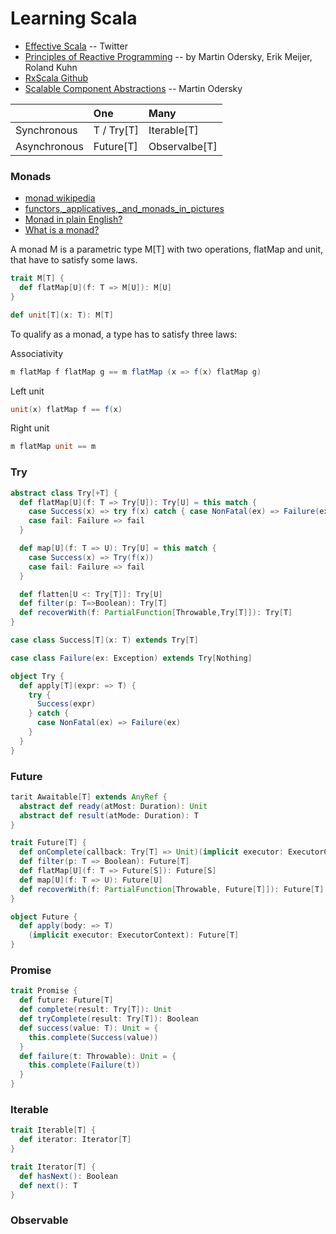 # Learning Scala
- [Effective Scala](http://twitter.github.io/effectivescala/index.html) -- Twitter
- [Principles of Reactive Programming](https://class.coursera.org/reactive-002/auth) -- by Martin Odersky, Erik Meijer, Roland Kuhn
- [RxScala Github](https://github.com/ReactiveX/RxScala)
- [Scalable Component Abstractions](http://lampwww.epfl.ch/~odersky/papers/ScalableComponent.pdf) -- Martin Odersky

|              | One            | Many           |
| :----------- | :------------- | :------------- |
| Synchronous  | T / Try[T]     | Iterable[T]    |
| Asynchronous | Future[T]      | Observalbe[T]  |


### Monads
- [monad wikipedia](https://en.wikipedia.org/wiki/Monad_%28functional_programming%29)
- [functors,_applicatives,_and_monads_in_pictures](http://adit.io/posts/2013-04-17-functors,_applicatives,_and_monads_in_pictures.html)
- [Monad in plain English?](http://stackoverflow.com/questions/2704652/monad-in-plain-english-for-the-oop-programmer-with-no-fp-background)
- [What is a monad?](http://stackoverflow.com/questions/44965/what-is-a-monad)

A monad M is a parametric type M[T] with two operations, flatMap and unit, that have to satisfy some laws.
```scala
trait M[T] {
  def flatMap[U](f: T => M[U]): M[U]
}

def unit[T](x: T): M[T]
```

To qualify as a monad, a type has to satisfy three laws:

Associativity
```scala
m flatMap f flatMap g == m flatMap (x => f(x) flatMap g)
```

Left unit
```scala
unit(x) flatMap f == f(x)
```

Right unit
```scala
m flatMap unit == m
```

### Try
```scala
abstract class Try[+T] {
  def flatMap[U](f: T => Try[U]): Try[U] = this match {
    case Success(x) => try f(x) catch { case NonFatal(ex) => Failure(ex) }
    case fail: Failure => fail
  }

  def map[U](f: T => U): Try[U] = this match {
    case Success(x) => Try(f(x))
    case fail: Failure => fail
  }

  def flatten[U <: Try[T]]: Try[U]
  def filter(p: T=>Boolean): Try[T]
  def recoverWith(f: PartialFunction[Throwable,Try[T]]): Try[T]
}

case class Success[T](x: T) extends Try[T]

case class Failure(ex: Exception) extends Try[Nothing]

object Try {
  def apply[T](expr: => T) {
    try {
      Success(expr)
    } catch {
      case NonFatal(ex) => Failure(ex)
    }
  }
}
```

### Future
```scala
tarit Awaitable[T] extends AnyRef {
  abstract def ready(atMost: Duration): Unit
  abstract def result(atMode: Duration): T
}

trait Future[T] {
  def onComplete(callback: Try[T] => Unit)(implicit executor: ExecutorContext): Unit
  def filter(p: T => Boolean): Future[T]
  def flatMap[U](f: T => Future[S]): Future[S]
  def map[U](f: T => U): Future[U]
  def recoverWith(f: PartialFunction[Throwable, Future[T]]): Future[T]
}

object Future {
  def apply(body: => T)
    (implicit executor: ExecutorContext): Future[T]
}
```

### Promise
```scala
trait Promise {
  def future: Future[T]
  def complete(result: Try[T]): Unit
  def tryComplete(result: Try[T]): Boolean
  def success(value: T): Unit = {
    this.complete(Success(value))
  }
  def failure(t: Throwable): Unit = {
    this.complete(Failure(t))
  }
}
```

### Iterable
```scala
trait Iterable[T] {
  def iterator: Iterator[T]
}

trait Iterator[T] {
  def hasNext(): Boolean
  def next(): T
}
```

### Observable
